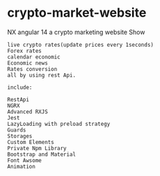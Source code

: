 # crypto-market-website
NX angular  14 
a  crypto marketing website
Show 

    live crypto rates(update prices every 1seconds)
    Forex rates
    calendar economic
    Economic news
    Rates conversion
    all by using rest Api.

    include:

    RestApi
    NGRX
    Advanced RXJS
    Jest
    LazyLoading with preload strategy
    Guards
    Storages
    Custom Elements
    Private Npm Library
    Bootstrap and Material
    Font Awsome
    Animation
